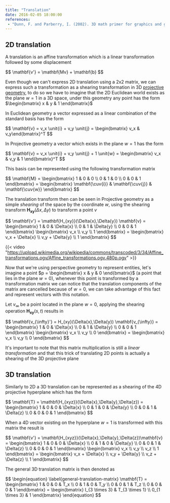 ```yaml
---
title: "Translation"
date: 2016-02-05 18:00:00
references:
 - "Dunn, F. and Parberry, I. (2002). 3D math primer for graphics and game development. Plano, Tex.: Wordware Pub."
---
```


## 2D translation

A translation is an affine transformation which is a linear transformation followed by some displacement

<div>$$
\mathbf{v'} = \mathbf{Mv} + \mathbf{b}
$$</div>

Even though we can't express 2D translation using a 2x2 matrix, we can express such a transformation as a shearing transformation in 3D [projective geometry](/math/geometry/projective-geometry), to do so we have to imagine that the 2D Euclidean world exists as the plane $w = 1$ in a 3D space, under this geometry any point has the form $\begin{bmatrix} x & y & 1 \end{bmatrix}$

In Euclidean geometry a vector expressed as a linear combination of the standard basis has the form

<div>$$
\mathbf{v} = v_x \unit{i} + v_y \unit{j} = \begin{bmatrix} v_x & v_y\end{bmatrix}^T
$$</div>

In Projective geometry a vector which exists in the plane $w = 1$ has the form

<div>$$
\mathbf{v} = v_x \unit{i} + v_y \unit{j} + 1 \unit{w} = \begin{bmatrix} v_x & v_y & 1 \end{bmatrix}^T
$$</div>

This basis can be represented using the following transformation matrix

<div>$$
\mathbf{M} = \begin{bmatrix}
1 & 0 & 0 \\
0 & 1 & 0 \\
0 & 0 & 1
\end{bmatrix} = \begin{bmatrix} \mathbf{\cuv{i}} & \mathbf{\cuv{j}} & \mathbf{\cuv{w}} \end{bmatrix}
$$</div>

The translation transform then can be seen in Projective geometry as a simple *shearing* of the space by the coordinate $w$, using the shearing transform $\mathbf{H_{xy}}(\Delta{x}, \Delta{y})$ to transform a point $v$

<div>$$
\mathbf{v'} = \mathbf{H_{xy}}(\Delta{x},\Delta{y}) \mathbf{v} = \begin{bmatrix}
1 & 0 & \Delta{x} \\
0 & 1 & \Delta{y} \\
0 & 0 & 1
\end{bmatrix} \begin{bmatrix} v_x \\ v_y \\ 1 \end{bmatrix} = \begin{bmatrix} v_x + \Delta{x} \\ v_y + \Delta{y} \\ 1 \end{bmatrix}
$$</div>

{{< video "https://upload.wikimedia.org/wikipedia/commons/transcoded/3/34/Affine_transformations.ogv/Affine_transformations.ogv.480p.ogv" >}}

Now that we're using perspective geometry to represent entities, let's imagine a point $p = \begin{bmatrix} x & y & 0 \end{bmatrix}$ (a point that lies in the plane $w = 0$), whenever this point is transformed by a transformation matrix we can notice that the translation components of the matrix are cancelled because of $w = 0$, we can take advantage of this fact and represent vectors with this notation.

Let $v_{\infty}$ be a point located in the plane $w = 0$, applying the shearing operation $\mathbf{H_{xy}}(s, t)$ results in

<div>$$
\mathbf{v_{\infty}'} = H_{xy}(\Delta{x},\Delta{y}) \mathbf{v_{\infty}} = \begin{bmatrix}
1 & 0 & \Delta{x} \\
0 & 1 & \Delta{y} \\
0 & 0 & 1
\end{bmatrix} \begin{bmatrix} v_x \\ v_y \\ 0 \end{bmatrix} = \begin{bmatrix} v_x \\ v_y \\ 0 \end{bmatrix}
$$</div>

It's important to note that this matrix multiplication is still a *linear transformation* and that this trick of translating 2D points is actually a shearing of the 3D projective plane

## 3D translation

Similarly to 2D a 3D translation can be represented as a shearing of the 4D projective hyperplane which has the form

<div>$$
\mathbf{T} = \mathbf{H_{xyz}}(\Delta{x},\Delta{y},\Delta{z}) = \begin{bmatrix}
1 & 0 & 0 & \Delta{x} \\
0 & 1 & 0 & \Delta{y} \\
0 & 0 & 1 & \Delta{z} \\
0 & 0 & 0 & 1
\end{bmatrix}
$$</div>

When a 4D vector existing on the hyperplane $w = 1$ is transformed with this matrix the result is

<div>$$
\mathbf{v'} = \mathbf{H_{xyz}}(\Delta{x},\Delta{y},\Delta{z})\mathbf{v} = \begin{bmatrix}
1 & 0 & 0 & \Delta{x} \\
0 & 1 & 0 & \Delta{y} \\
0 & 0 & 1 & \Delta{z} \\
0 & 0 & 0 & 1
\end{bmatrix} \begin{bmatrix} v_x \\ v_y \\ v_z \\ 1 \end{bmatrix}  = \begin{bmatrix} v_x + \Delta{x} \\ v_y + \Delta{y} \\ v_z + \Delta{z} \\ 1 \end{bmatrix}
$$</div>

The general 3D translation matrix is then denoted as

<div>$$
\begin{equation} \label{general-translation-matrix}
\mathbf{T} = \begin{bmatrix}
1 & 0 & 0 & T_x \\
0 & 1 & 0 & T_y \\
0 & 0 & 1 & T_z \\
0 & 0 & 0 & 1
\end{bmatrix} = \begin{bmatrix}
I_{3 \times 3} & T_{3 \times 1} \\
0_{1 \times 3} & 1
\end{bmatrix}
\end{equation}
$$</div>

